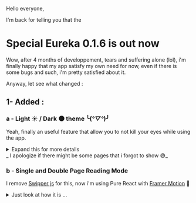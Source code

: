 Hello everyone,

I'm back for telling you that the

# Special Eureka 0.1.6 is out now 

Wow, after 4 months of developpement, tears and suffering alone (lol), 
i'm finally happy that my app satisfy my own need for now,
even if there is some bugs and such, i'm pretty satisfied about it.

Anyway, let see what changed : 

## 1- Added : 
### a - Light ☀ / Dark 🌑 theme ╰(*°▽°*)╯
Yeah, finally an useful feature that allow you to not kill your eyes while using the app.

<details>
<summary>Expand this for more details</summary>

| Page  | Light Theme | Dark Theme |
|-------|---------------|---------------|
| Home Page | ![Capture d’écran 2023-10-15 135113](https://github.com/tonymushah/special-eureka/assets/95529016/6f1bcdf7-8e21-4bcf-a10e-eb36f00accbd) |![Capture d’écran 2023-10-15 135034](https://github.com/tonymushah/special-eureka/assets/95529016/c368607c-dcaf-41bb-9c59-3435a6633dd7) |
| Manga Page (_[Gal Yome no Himitsu](https://mangadex.org/title/a920060c-7e39-4ac1-980c-f0e605a40ae4/gal-yome-no-himitsu)_ is used in this example) | ![Capture d’écran 2023-10-15 135127](https://github.com/tonymushah/special-eureka/assets/95529016/2c109ad9-caa3-4384-a33c-bbe14abe2f23) | ![Capture d’écran 2023-10-15 135147](https://github.com/tonymushah/special-eureka/assets/95529016/63e19cca-fcd4-46f6-b33f-3856442afccd) |
| Offline Library | ![Capture d’écran 2023-10-15 135237](https://github.com/tonymushah/special-eureka/assets/95529016/fb153675-4d02-4f56-8f74-cf81006db989) | ![Capture d’écran 2023-10-15 135225](https://github.com/tonymushah/special-eureka/assets/95529016/7e96d689-2dab-44d1-97dd-909b0c58a8aa) |
| Recenctly Added Page | ![Capture d’écran 2023-10-15 135406](https://github.com/tonymushah/special-eureka/assets/95529016/afd882c0-d966-46b1-b242-1a17153ff797) | ![Capture d’écran 2023-10-15 135500](https://github.com/tonymushah/special-eureka/assets/95529016/a9aa3891-aa7a-446c-8dc8-9a16136c6594) | 
| Latest Updates |  ![Capture d’écran 2023-10-15 135620](https://github.com/tonymushah/special-eureka/assets/95529016/f2d92716-3ecd-48d9-a1c1-7eb19f763c43) | ![Capture d’écran 2023-10-15 135608](https://github.com/tonymushah/special-eureka/assets/95529016/4e66f146-170c-4abd-b990-3a2365d2a8a6) |
| Recently Popular Page | ![Capture d’écran 2023-10-15 135652](https://github.com/tonymushah/special-eureka/assets/95529016/bf228bd1-2770-45c6-9bb0-0f6b40029666) | ![Capture d’écran 2023-10-15 135717](https://github.com/tonymushah/special-eureka/assets/95529016/8a8810e1-4839-414c-b953-80a69d43412a) | 
| Manga Search Page | ![Capture d’écran 2023-10-15 140448](https://github.com/tonymushah/special-eureka/assets/95529016/d6f4f2fb-3224-4fcf-8849-43f47801d322) | ![Capture d’écran 2023-10-15 140435](https://github.com/tonymushah/special-eureka/assets/95529016/c8c73bcb-0d07-4687-882f-38070a0a3979) |
| Group Search Page | ![Capture d’écran 2023-10-15 140631](https://github.com/tonymushah/special-eureka/assets/95529016/b4f778ef-a726-43c6-b721-a44ae1edc948) | ![Capture d’écran 2023-10-15 140642](https://github.com/tonymushah/special-eureka/assets/95529016/9e5a2c43-93a1-453e-959a-9e480b725db5) |
| Author Page (_[Mitsuki Meia](https://mangadex.org/author/3497dcd4-bea7-4ae9-bfef-967eb27c9f01/mitsuki-meia)_ is used in this example) | ![Capture d’écran 2023-10-15 142230](https://github.com/tonymushah/special-eureka/assets/95529016/5f2c885f-9141-4bf3-94c7-c931efd5e9d5) | ![Capture d’écran 2023-10-15 142245](https://github.com/tonymushah/special-eureka/assets/95529016/bf226730-a811-4454-8541-3aed968935ff) |
| Group Page __Info__ (_[ToruScans](https://mangadex.org/group/69148b88-5740-434d-b62f-b67711ca490b/toruscans)_ is used in this example) | ![Capture d’écran 2023-10-15 142415](https://github.com/tonymushah/special-eureka/assets/95529016/ed916d9a-caf9-4bb3-9031-da1bef2940b3) | ![Capture d’écran 2023-10-15 154548](https://github.com/tonymushah/special-eureka/assets/95529016/74b6afc1-4c56-4299-b84d-009ee7effe63) |
| Group Page __Titles__ (_[ToruScans](https://mangadex.org/group/69148b88-5740-434d-b62f-b67711ca490b/toruscans)_ is used in this example) | ![Capture d’écran 2023-10-15 142434](https://github.com/tonymushah/special-eureka/assets/95529016/73c3200e-67b9-4f00-abfa-03b0937d7919) | ![Capture d’écran 2023-10-15 142455](https://github.com/tonymushah/special-eureka/assets/95529016/ac904bd3-c8fb-43c2-8e3d-0b7a9a6e61e2) |
| Group Page __Feeds__ (_[ToruScans](https://mangadex.org/group/69148b88-5740-434d-b62f-b67711ca490b/toruscans)_ is used in this example) | ![Capture d’écran 2023-10-15 142541](https://github.com/tonymushah/special-eureka/assets/95529016/4dbd7945-47cb-4ba5-95ea-f888398ea31a) | ![Capture d’écran 2023-10-15 142530](https://github.com/tonymushah/special-eureka/assets/95529016/df9d2353-faa9-4987-8668-17292140b289) |
| User Page __Info__ (_[toruscans](https://mangadex.org/user/e28170d2-7bb8-4616-98b4-0e82ff68a8f0/toruscans)_ is used in this example) | ![Capture d’écran 2023-10-15 142707](https://github.com/tonymushah/special-eureka/assets/95529016/fbce5ee4-e965-47b3-b4e3-a56cdcb84f19) | ![Capture d’écran 2023-10-15 142735](https://github.com/tonymushah/special-eureka/assets/95529016/cae45924-d95d-4afd-a8ef-5a7e8b45b69f) |
| User Page __Feeds__ (_[toruscans](https://mangadex.org/user/e28170d2-7bb8-4616-98b4-0e82ff68a8f0/toruscans)_ is used in this example) | ![Capture d’écran 2023-10-15 142723](https://github.com/tonymushah/special-eureka/assets/95529016/dd2dd21a-de91-4662-a96b-874ed9cd0883) | ![Capture d’écran 2023-10-15 142751](https://github.com/tonymushah/special-eureka/assets/95529016/18a60a65-57eb-4891-9936-9dc7daa40660) |
| Chapter Page (_[Chapter 8 English Tonari no Kuuderera o Amayakashitara, Uchi no Aikagi o Watasu Koto ni Natta
](https://mangadex.org/chapter/4acb6281-b2da-4643-82ff-31f2e739f4cc)_ is used in this example) | ![Capture d’écran 2023-10-15 143038](https://github.com/tonymushah/special-eureka/assets/95529016/5e93ac59-b56a-44fa-b192-126b0e0781d9) | ![Capture d’écran 2023-10-15 143023](https://github.com/tonymushah/special-eureka/assets/95529016/036bc1eb-e5ca-4c62-955e-a5889a0c738f) |

</details>
_ I apologize if there might be some pages that i forgot to show 😅_

### b - Single and Double Page Reading Mode
I remove [Swipper js](https://swiperjs.com/) for this, now i'm using Pure React with [Framer Motion](https://www.framer.com/motion/) 🤩

<details>
<summary>Just look at how  it is ...</summary>

Note :

- it's my first time uploading a video on Github so Sorry if the video doesn't load up or play.
- I'm using the [English Chapter 1](https://mangadex.org/chapter/23a87e12-42a0-403c-bf66-215ab8c488a5) of [Tonari no Kuuderera o Amayakashitara, Uchi no Aikagi o Watasu Koto ni Natta](https://mangadex.org/title/7e5916f3-e271-4041-805a-23b932bb5b91/tonari-no-kuuderera-o-amayakashitara-uchi-no-aikagi-o-watasu-koto-ni-natta) here

https://github.com/tonymushah/special-eureka/assets/95529016/1c457fce-2ac9-41f1-b5f2-4902193f9e42


</details>